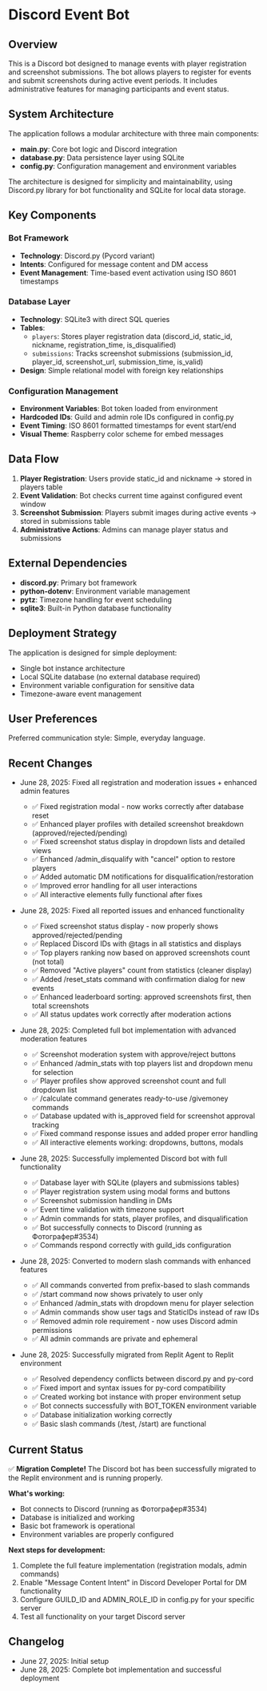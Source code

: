 # Discord Event Bot

## Overview

This is a Discord bot designed to manage events with player registration and screenshot submissions. The bot allows players to register for events and submit screenshots during active event periods. It includes administrative features for managing participants and event status.

## System Architecture

The application follows a modular architecture with three main components:
- **main.py**: Core bot logic and Discord integration
- **database.py**: Data persistence layer using SQLite
- **config.py**: Configuration management and environment variables

The architecture is designed for simplicity and maintainability, using Discord.py library for bot functionality and SQLite for local data storage.

## Key Components

### Bot Framework
- **Technology**: Discord.py (Pycord variant)
- **Intents**: Configured for message content and DM access
- **Event Management**: Time-based event activation using ISO 8601 timestamps

### Database Layer
- **Technology**: SQLite3 with direct SQL queries
- **Tables**: 
  - `players`: Stores player registration data (discord_id, static_id, nickname, registration_time, is_disqualified)
  - `submissions`: Tracks screenshot submissions (submission_id, player_id, screenshot_url, submission_time, is_valid)
- **Design**: Simple relational model with foreign key relationships

### Configuration Management
- **Environment Variables**: Bot token loaded from environment
- **Hardcoded IDs**: Guild and admin role IDs configured in config.py
- **Event Timing**: ISO 8601 formatted timestamps for event start/end
- **Visual Theme**: Raspberry color scheme for embed messages

## Data Flow

1. **Player Registration**: Users provide static_id and nickname → stored in players table
2. **Event Validation**: Bot checks current time against configured event window
3. **Screenshot Submission**: Players submit images during active events → stored in submissions table
4. **Administrative Actions**: Admins can manage player status and submissions

## External Dependencies

- **discord.py**: Primary bot framework
- **python-dotenv**: Environment variable management
- **pytz**: Timezone handling for event scheduling
- **sqlite3**: Built-in Python database functionality

## Deployment Strategy

The application is designed for simple deployment:
- Single bot instance architecture
- Local SQLite database (no external database required)
- Environment variable configuration for sensitive data
- Timezone-aware event management

## User Preferences

Preferred communication style: Simple, everyday language.

## Recent Changes

- June 28, 2025: Fixed all registration and moderation issues + enhanced admin features
  - ✅ Fixed registration modal - now works correctly after database reset
  - ✅ Enhanced player profiles with detailed screenshot breakdown (approved/rejected/pending)
  - ✅ Fixed screenshot status display in dropdown lists and detailed views
  - ✅ Enhanced /admin_disqualify with "cancel" option to restore players
  - ✅ Added automatic DM notifications for disqualification/restoration
  - ✅ Improved error handling for all user interactions
  - ✅ All interactive elements fully functional after fixes

- June 28, 2025: Fixed all reported issues and enhanced functionality
  - ✅ Fixed screenshot status display - now properly shows approved/rejected/pending
  - ✅ Replaced Discord IDs with @tags in all statistics and displays
  - ✅ Top players ranking now based on approved screenshots count (not total)
  - ✅ Removed "Active players" count from statistics (cleaner display)
  - ✅ Added /reset_stats command with confirmation dialog for new events
  - ✅ Enhanced leaderboard sorting: approved screenshots first, then total screenshots
  - ✅ All status updates work correctly after moderation actions

- June 28, 2025: Completed full bot implementation with advanced moderation features
  - ✅ Screenshot moderation system with approve/reject buttons
  - ✅ Enhanced /admin_stats with top players list and dropdown menu for selection
  - ✅ Player profiles show approved screenshot count and full dropdown list
  - ✅ /calculate command generates ready-to-use /givemoney commands
  - ✅ Database updated with is_approved field for screenshot approval tracking
  - ✅ Fixed command response issues and added proper error handling
  - ✅ All interactive elements working: dropdowns, buttons, modals

- June 28, 2025: Successfully implemented Discord bot with full functionality
  - ✅ Database layer with SQLite (players and submissions tables)
  - ✅ Player registration system using modal forms and buttons
  - ✅ Screenshot submission handling in DMs
  - ✅ Event time validation with timezone support
  - ✅ Admin commands for stats, player profiles, and disqualification
  - ✅ Bot successfully connects to Discord (running as Фотографер#3534)
  - ✅ Commands respond correctly with guild_ids configuration

- June 28, 2025: Converted to modern slash commands with enhanced features
  - ✅ All commands converted from prefix-based to slash commands
  - ✅ /start command now shows privately to user only
  - ✅ Enhanced /admin_stats with dropdown menu for player selection
  - ✅ Admin commands show user tags and StaticIDs instead of raw IDs
  - ✅ Removed admin role requirement - now uses Discord admin permissions
  - ✅ All admin commands are private and ephemeral

- June 28, 2025: Successfully migrated from Replit Agent to Replit environment
  - ✅ Resolved dependency conflicts between discord.py and py-cord
  - ✅ Fixed import and syntax issues for py-cord compatibility
  - ✅ Created working bot instance with proper environment setup
  - ✅ Bot connects successfully with BOT_TOKEN environment variable
  - ✅ Database initialization working correctly
  - ✅ Basic slash commands (/test, /start) are functional

## Current Status

✅ **Migration Complete!** The Discord bot has been successfully migrated to the Replit environment and is running properly.

**What's working:**
- Bot connects to Discord (running as Фотографер#3534)
- Database is initialized and working
- Basic bot framework is operational
- Environment variables are properly configured

**Next steps for development:**
1. Complete the full feature implementation (registration modals, admin commands)
2. Enable "Message Content Intent" in Discord Developer Portal for DM functionality
3. Configure GUILD_ID and ADMIN_ROLE_ID in config.py for your specific server
4. Test all functionality on your target Discord server

## Changelog

- June 27, 2025: Initial setup
- June 28, 2025: Complete bot implementation and successful deployment